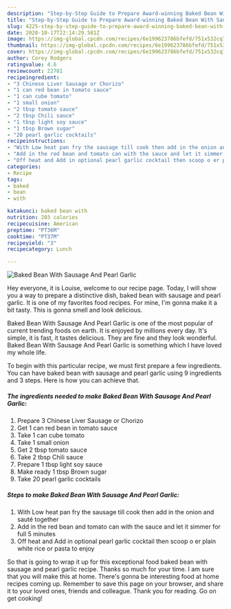```yaml
---
description: "Step-by-Step Guide to Prepare Award-winning Baked Bean With Sausage And Pearl Garlic"
title: "Step-by-Step Guide to Prepare Award-winning Baked Bean With Sausage And Pearl Garlic"
slug: 4225-step-by-step-guide-to-prepare-award-winning-baked-bean-with-sausage-and-pearl-garlic
date: 2020-10-17T22:14:29.581Z
image: https://img-global.cpcdn.com/recipes/6e199623786bfefd/751x532cq70/baked-bean-with-sausage-and-pearl-garlic-recipe-main-photo.jpg
thumbnail: https://img-global.cpcdn.com/recipes/6e199623786bfefd/751x532cq70/baked-bean-with-sausage-and-pearl-garlic-recipe-main-photo.jpg
cover: https://img-global.cpcdn.com/recipes/6e199623786bfefd/751x532cq70/baked-bean-with-sausage-and-pearl-garlic-recipe-main-photo.jpg
author: Corey Rodgers
ratingvalue: 4.6
reviewcount: 22781
recipeingredient:
- "3 Chinese Liver Sausage or Chorizo"
- "1 can red bean in tomato sauce"
- "1 can cube tomato"
- "1 small onion"
- "2 tbsp tomato sauce"
- "2 tbsp Chili sauce"
- "1 tbsp light soy sauce"
- "1 tbsp Brown sugar"
- "20 pearl garlic cocktails"
recipeinstructions:
- "With Low heat pan fry the sausage till cook then add in the onion and sauté together"
- "Add in the red bean and tomato can with the sauce and let it simmer for full 5 minutes"
- "Off heat and Add in optional pearl garlic cocktail then scoop o er plain white rice or pasta to enjoy"
categories:
- Recipe
tags:
- baked
- bean
- with

katakunci: baked bean with 
nutrition: 203 calories
recipecuisine: American
preptime: "PT36M"
cooktime: "PT37M"
recipeyield: "3"
recipecategory: Lunch

---
```



![Baked Bean With Sausage And Pearl Garlic](https://img-global.cpcdn.com/recipes/6e199623786bfefd/751x532cq70/baked-bean-with-sausage-and-pearl-garlic-recipe-main-photo.jpg)

Hey everyone, it is Louise, welcome to our recipe page. Today, I will show you a way to prepare a distinctive dish, baked bean with sausage and pearl garlic. It is one of my favorites food recipes. For mine, I'm gonna make it a bit tasty. This is gonna smell and look delicious.

Baked Bean With Sausage And Pearl Garlic is one of the most popular of current trending foods on earth. It is enjoyed by millions every day. It's simple, it is fast, it tastes delicious. They are fine and they look wonderful. Baked Bean With Sausage And Pearl Garlic is something which I have loved my whole life.




To begin with this particular recipe, we must first prepare a few ingredients. You can have baked bean with sausage and pearl garlic using 9 ingredients and 3 steps. Here is how you can achieve that.

<!--inarticleads1-->

##### The ingredients needed to make Baked Bean With Sausage And Pearl Garlic:

1. Prepare 3 Chinese Liver Sausage or Chorizo
1. Get 1 can red bean in tomato sauce
1. Take 1 can cube tomato
1. Take 1 small onion
1. Get 2 tbsp tomato sauce
1. Take 2 tbsp Chili sauce
1. Prepare 1 tbsp light soy sauce
1. Make ready 1 tbsp Brown sugar
1. Take 20 pearl garlic cocktails




<!--inarticleads2-->

##### Steps to make Baked Bean With Sausage And Pearl Garlic:

1. With Low heat pan fry the sausage till cook then add in the onion and sauté together
1. Add in the red bean and tomato can with the sauce and let it simmer for full 5 minutes
1. Off heat and Add in optional pearl garlic cocktail then scoop o er plain white rice or pasta to enjoy




So that is going to wrap it up for this exceptional food baked bean with sausage and pearl garlic recipe. Thanks so much for your time. I am sure that you will make this at home. There's gonna be interesting food at home recipes coming up. Remember to save this page on your browser, and share it to your loved ones, friends and colleague. Thank you for reading. Go on get cooking!
